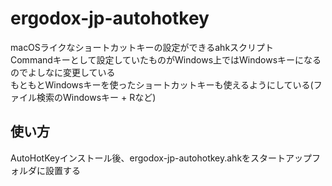 ﻿# ergodox-jp-autohotkey

macOSライクなショートカットキーの設定ができるahkスクリプト  
Commandキーとして設定していたものがWindows上ではWindowsキーになるのでよしなに変更している  
もともとWindowsキーを使ったショートカットキーも使えるようにしている(ファイル検索のWindowsキー + Rなど)

## 使い方

AutoHotKeyインストール後、ergodox-jp-autohotkey.ahkをスタートアップフォルダに設置する
